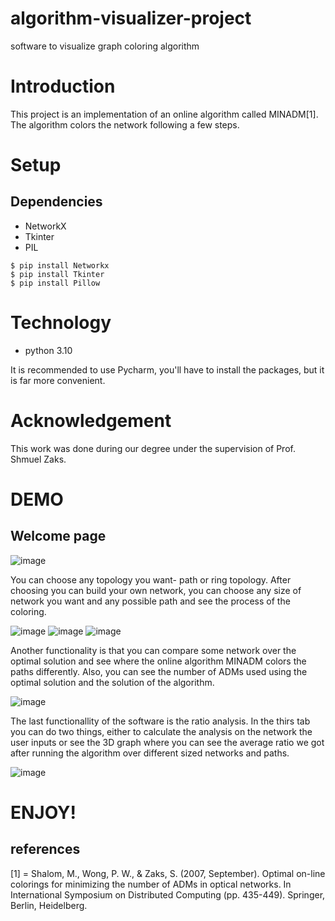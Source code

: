 # algorithm-visualizer-project
software to visualize graph coloring algorithm

# Introduction
This project is an implementation of an online algorithm called MINADM[1].
The algorithm colors the network following a few steps.


# Setup
## Dependencies
* NetworkX
* Tkinter
* PIL
```
$ pip install Networkx
$ pip install Tkinter
$ pip install Pillow
```
# Technology
* python 3.10

It is recommended to use Pycharm, you'll have to install the packages, but it is far more convenient.

# Acknowledgement
This work was done during our degree under the supervision of Prof. Shmuel Zaks.


# DEMO 
## Welcome page
![image](https://user-images.githubusercontent.com/62480878/176378204-e2dd4d8f-1d11-4419-a01b-4be8994b252c.png)

You can choose any topology you want- path or ring topology.
After choosing you can build your own network, you can choose any size of network you want and any possible path and see the process of the coloring.

![image](https://user-images.githubusercontent.com/62480878/176379525-ae0c13af-3289-4f9c-924d-34801e901c5f.png)
![image](https://user-images.githubusercontent.com/62480878/176379629-4419a611-62bf-44e2-9b14-96f696ac213e.png)
![image](https://user-images.githubusercontent.com/62480878/176379655-64f8a3b5-37be-44d2-9f94-cef5eef37a8b.png)

Another functionality is that you can compare some network over the optimal solution and see where the online algorithm MINADM colors the paths differently.
Also, you can see the number of ADMs used using the optimal solution and the solution of the algorithm.

![image](https://user-images.githubusercontent.com/62480878/176379739-48461d78-0302-4db6-afcf-17c1163ea37a.png)

The last functionallity of the software is the ratio analysis. In the thirs tab you can do two things, either to calculate the analysis on the network the user inputs or see the 3D graph where you can see the average ratio we got after running the algorithm over different sized networks and paths.

![image](https://user-images.githubusercontent.com/62480878/176379877-a010418b-bf21-4388-951f-547a7b63a92d.png)


# ENJOY!


## references
[1] = Shalom, M., Wong, P. W., & Zaks, S. (2007, September). Optimal on-line colorings for minimizing the number of ADMs in optical networks. In International Symposium on Distributed Computing (pp. 435-449). Springer, Berlin, Heidelberg.
